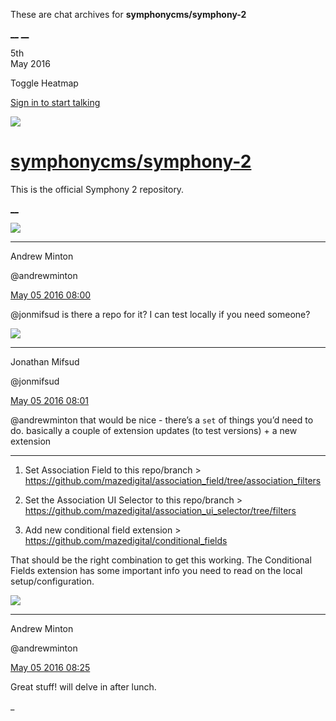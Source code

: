 These are chat archives for **symphonycms/symphony-2**

[__](/symphonycms/symphony-2/archives/2016/05/06)
[__](/symphonycms/symphony-2/archives/2016/05/04)

5th  
May 2016

Toggle Heatmap

[Sign in to start talking](/login?action=login&button=archive-login)

![](https://avatars-02.gitter.im/group/iv/3/57542c45c43b8c601977197e?s=48)

#  [symphonycms/symphony-2](/symphonycms/symphony-2)

This is the official Symphony 2 repository.

[ __ ](/orgs/symphonycms/rooms "More symphonycms rooms" )

![](https://avatars2.githubusercontent.com/u/707189?v=3&s=30)

__ __

Andrew Minton

@andrewminton

[May 05 2016
08:00](https://gitter.im/symphonycms/symphony-2?at=572afdaddf1a01ff18fcaa56 ""
)

@jonmifsud is there a repo for it? I can test locally if you need someone?

![](https://avatars1.githubusercontent.com/u/859775?v=3&s=30)

__ __

Jonathan Mifsud

@jonmifsud

[May 05 2016
08:01](https://gitter.im/symphonycms/symphony-2?at=572afde00149d6bb04b8e74a ""
)

@andrewminton that would be nice - there’s a `set` of things you’d need to do.
basically a couple of extension updates (to test versions) + a new extension

__ __

  1. Set Association Field to this repo/branch &gt; <https://github.com/mazedigital/association_field/tree/association_filters>

  2. Set the Association UI Selector to this repo/branch &gt; <https://github.com/mazedigital/association_ui_selector/tree/filters>

  3. Add new conditional field extension &gt; <https://github.com/mazedigital/conditional_fields>

That should be the right combination to get this working. The Conditional
Fields extension has some important info you need to read on the local
setup/configuration.

![](https://avatars2.githubusercontent.com/u/707189?v=3&s=30)

__ __

Andrew Minton

@andrewminton

[May 05 2016
08:25](https://gitter.im/symphonycms/symphony-2?at=572b0397d6d0f60219f0bef9 ""
)

Great stuff! will delve in after lunch.

_


